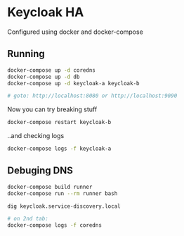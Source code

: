 # Keycloak HA

Configured using docker and docker-compose

## Running

```sh
docker-compose up -d coredns
docker-compose up -d db
docker-compose up -d keycloak-a keycloak-b

# goto: http://localhost:8080 or http://localhost:9090
```

Now you can try breaking stuff

```sh
docker-compose restart keycloak-b
```

..and checking logs

```sh
docker-compose logs -f keycloak-a
```

## Debuging DNS

```sh
docker-compose build runner
docker-compose run --rm runner bash

dig keycloak.service-discovery.local

# on 2nd tab:
docker-compose logs -f coredns
```
